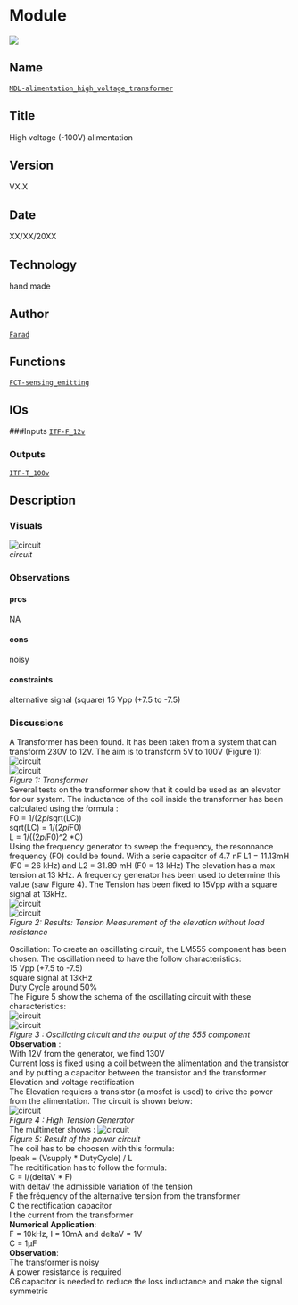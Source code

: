 # Module
![](viewme.png)  

## Name
[`MDL-alimentation_high_voltage_transformer`]()  

## Title
High voltage (-100V) alimentation  

## Version
VX.X  

## Date
XX/XX/20XX  

## Technology
hand made  
 
## Author
[`Farad`](../../contributors/CTB-farad)  

## Functions
[`FCT-sensing_emitting`](../../functions/FCT-sensing_emitting)  

## IOs

###Inputs
[`ITF-F_12v`](../../interfaces/ITF-B_5v)  

### Outputs
[`ITF-T_100v`](../../interfaces/ITF-T_100v)  

## Description

### Visuals
![circuit](/modules/MDL-alimentation_high_voltage_transformer/images/scheme_transfo.PNG)  
*circuit*    

### Observations

#### pros
NA

#### cons
noisy

#### constraints
alternative signal (square) 15 Vpp (+7.5 to -7.5)

### Discussions
A Transformer has been found. It has been taken from a system that can transform 230V to 12V. The aim is to transform 5V to 100V (Figure 1):  
![circuit](/modules/MDL-alimentation_high_voltage_transformer/images/transfo2.jpg)  
![circuit](/modules/MDL-alimentation_high_voltage_transformer/images/transfo1.jpg)  
*Figure 1: Transformer*  
Several tests on the transformer show that it could be used as an elevator for our system. The inductance of the coil inside the transformer has been calculated using the formula :  
F0 = 1/(2*pi*sqrt(LC))  
sqrt(LC) = 1/(2*pi*F0)  
L = 1/((2*pi*F0)^2 *C)  
Using the frequency generator to sweep the frequency, the resonnance frequency (F0) could be found. With a serie capacitor of 4.7 nF L1 = 11.13mH (F0 = 26 kHz) and L2 = 31.89 mH (F0 = 13 kHz) The elevation has a max tension at 13 kHz. A frequency generator has been used to determine this value (saw Figure 4). The Tension has been fixed to 15Vpp with a square signal at 13kHz.  
![circuit](/modules/MDL-alimentation_high_voltage_transformer/images/scheme2_transfo.PNG)  
![circuit](/modules/MDL-alimentation_high_voltage_transformer/images/unloaded.jpg)  
*Figure 2: Results: Tension Measurement of the elevation without load resistance*  

Oscillation: 
To create an oscillating circuit, the LM555 component has been chosen. The oscillation need to have the follow characteristics:  
15 Vpp (+7.5 to -7.5)  
square signal at 13kHz  
Duty Cycle around 50%  
The Figure 5 show the schema of the oscillating circuit with these characteristics:  
![circuit](/modules/MDL-alimentation_high_voltage_transformer/images/scheme3_transfo.PNG)  
![circuit](/modules/MDL-alimentation_high_voltage_transformer/images/square.jpg)  
*Figure 3 : Oscillating circuit and the output of the 555 component*  
**Observation** :  
With 12V from the generator, we find 130V  
Current loss is fixed using a coil between the alimentation and the transistor and by putting a capacitor between the transistor and the transformer  
Elevation and voltage rectification  
The Elevation requiers a transistor (a mosfet is used) to drive the power from the alimentation. The circuit is shown below:  
![circuit](/modules/MDL-alimentation_high_voltage_transformer/images/scheme_transfo.PNG)  
*Figure 4 : High Tension Generator*  
The multimeter shows :
![circuit](/modules/MDL-alimentation_high_voltage_transformer/images/loaded.jpg)  
*Figure 5: Result of the power circuit*  
The coil has to be choosen with this formula:  
Ipeak = (Vsupply * DutyCycle) / L  
The recitification has to follow the formula:  
C = I/(deltaV * F)  
with deltaV the admissible variation of the tension  
F the fréquency of the alternative tension from the transformer  
C the rectification capacitor  
I the current from the transformer  
**Numerical Application**:  
F = 10kHz, I = 10mA and deltaV = 1V  
C = 1µF  
**Observation**:  
The transformer is noisy  
A power resistance is required  
C6 capacitor is needed to reduce the loss inductance and make the signal symmetric
